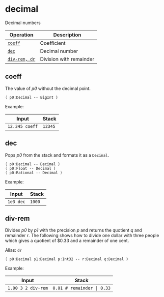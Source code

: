 <!-- Document generated by "gen-doc"; DO NOT EDIT -->
# decimal

Decimal numbers

| Operation          | Description
|--------------------|---------------
| [`coeff`](#coeff)  | Coefficient
| [`dec`](#dec)      | Decimal number
| [`div-rem, dr`](#div-rem) | Division with remainder


## coeff

The value of *p0* without the decimal point.

```
( p0:Decimal -- BigInt )
```

Example:

<!-- test: coeff -->

| Input          | Stack
|----------------|---------------
| `12.345 coeff` | `12345`

## dec

Pops *p0* from the stack and formats it as a `Decimal`.

```
( p0:Decimal -- Decimal )
( p0:Float -- Decimal )
( p0:Rational -- Decimal )
```

Example:

<!-- test: dec -->

| Input     | Stack
|-----------|---------------
| `1e3 dec` | `1000`

## div-rem

Divides *p0* by *p1* with the precision *p* and returns the quotient *q* and
remainder *r*. The following shows how to divide one dollar with three people
which gives a quotient of $0.33 and a remainder of one cent.

Alias: `dr`

```
( p0:Decimal p1:Decimal p:Int32 -- r:Decimal q:Decimal )
```

Example:

<!-- test: div-rem -->

| Input              | Stack
|--------------------|---------------
| `1.00 3 2 div-rem` | `0.01 # remainder \| 0.33`

